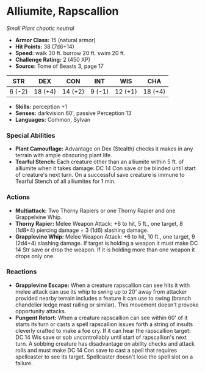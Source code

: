 # Alliumite, Rapscallion

*Small* *Plant* *chaotic neutral*

- **Armor Class:** 15 (natural armor)
- **Hit Points:** 38 (7d6+14)
- **Speed:** walk 30 ft. burrow 20 ft. swim 20 ft.
- **Challenge Rating:** 2 (450 XP)
- **Source:** Tome of Beasts 3, page 17

| STR | DEX | CON | INT | WIS | CHA |
| --- | --- | --- | --- | --- | --- |
| 6 (-2) | 18 (+4) | 14 (+2) | 9 (-1) | 12 (+1) | 18 (+4) |

- **Skills:** perception +1
- **Senses:** darkvision 60', passive Perception 13
- **Languages:** Common, Sylvan

### Special Abilities

- **Plant Camouflage:** Advantage on Dex (Stealth) checks it makes in any terrain with ample obscuring plant life.
- **Tearful Stench:** Each creature other than an alliumite within 5 ft. of alliumite when it takes damage: DC 14 Con save or be blinded until start of creature's next turn. On a successful save creature is immune to Tearful Stench of all alliumites for 1 min.

### Actions

- **Multiattack:** Two Thorny Rapiers or one Thorny Rapier and one Grappelvine Whip.
- **Thorny Rapier:** Melee Weapon Attack: +6 to hit, 5 ft., one target, 8 (1d8+4) piercing damage + 3 (1d6) slashing damage.
- **Grapplevine Whip:** Melee Weapon Attack: +6 to hit, 10 ft., one target, 9 (2d4+4) slashing damage. If target is holding a weapon it must make DC 14 Str save or drop the weapon. If it is holding more than one weapon it drops only one.

### Reactions

- **Grapplevine Escape:** When a creature rapscallion can see hits it with melee attack can use its whip to swing up to 20' away from attacker provided nearby terrain includes a feature it can use to swing (branch chandelier ledge mast railing or similar). This movement doesn't provoke opportunity attacks.
- **Pungent Retort:** When a creature rapscallion can see within 60' of it starts its turn or casts a spell rapscallion issues forth a string of insults cleverly crafted to make a foe cry. If it can hear the rapscallion target: DC 14 Wis save or sob uncontrollably until start of rapscallion's next turn. A sobbing creature has disadvantage on ability checks and attack rolls and must make DC 14 Con save to cast a spell that requires spellcaster to see its target. Spellcaster doesn't lose the spell slot on a failure.


